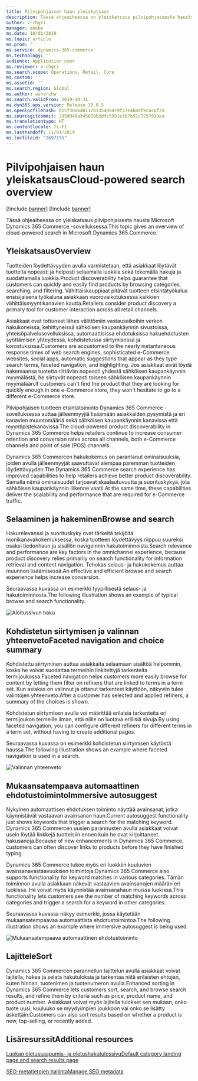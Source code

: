 ```yaml
---
title: Pilvipohjaisen haun yleiskatsaus
description: Tässä ohjeaiheessa on yleiskatsaus pilvipohjaisesta hausta Microsoft Dynamics 365 Commerce -sovelluksessa.
author: v-chgri
manager: annbe
ms.date: 10/01/2019
ms.topic: article
ms.prod: ''
ms.service: dynamics-365-commerce
ms.technology: ''
audience: Application user
ms.reviewer: v-chgri
ms.search.scope: Operations, Retail, Core
ms.custom: ''
ms.assetid: ''
ms.search.region: Global
ms.author: asharchw
ms.search.validFrom: 2019-10-31
ms.dyn365.ops.version: Release 10.0.5
ms.openlocfilehash: 015f308640117b1354868c9f37e4b8df9cac6f2a
ms.sourcegitcommit: 295d940a345879b3dfc5991e387b91c7257019ea
ms.translationtype: HT
ms.contentlocale: fi-FI
ms.lasthandoff: 11/01/2019
ms.locfileid: "2697195"
---
```

# <a name="cloud-powered-search-overview"></a><span data-ttu-id="d2136-103">Pilvipohjaisen haun yleiskatsaus</span><span class="sxs-lookup"><span data-stu-id="d2136-103">Cloud-powered search overview</span></span>

[!include [banner](includes/preview-banner.md)]
[!include [banner](includes/banner.md)]

<span data-ttu-id="d2136-104">Tässä ohjeaiheessa on yleiskatsaus pilvipohjaisesta hausta Microsoft Dynamics 365 Commerce -sovelluksessa.</span><span class="sxs-lookup"><span data-stu-id="d2136-104">This topic gives an overview of cloud-powered search in Microsoft Dynamics 365 Commerce.</span></span>

## <a name="overview"></a><span data-ttu-id="d2136-105">Yleiskatsaus</span><span class="sxs-lookup"><span data-stu-id="d2136-105">Overview</span></span>

<span data-ttu-id="d2136-106">Tuotteiden löydettävyyden avulla varmistetaan, että asiakkaat löytävät tuotteita nopeasti ja helposti selaamalla luokkia sekä tekemällä hakuja ja suodattamalla luokkia.</span><span class="sxs-lookup"><span data-stu-id="d2136-106">Product discoverability helps guarantee that customers can quickly and easily find products by browsing categories, searching, and filtering.</span></span> <span data-ttu-id="d2136-107">Vähittäiskauppiaat pitävät tuotteen etsintätyökalua ensisijaisena työkaluna asiakkaan vuorovaikutuksessa kaikkien vähittäismyyntikanavien kautta.</span><span class="sxs-lookup"><span data-stu-id="d2136-107">Retailers consider product discovery a primary tool for customer interaction across all retail channels.</span></span>

<span data-ttu-id="d2136-108">Asiakkaat ovat tottuneet lähes välittömiin vastausaikoihin verkon hakukoneissa, kehittyneissä sähköisen kaupankäynnin sivustoissa, yhteisöpalvelusovelluksissa, automaattisissa ehdotuksissa hakuehdotusten syöttämisen yhteydessä, kohdistetussa siirtymisessä ja korostuksissa.</span><span class="sxs-lookup"><span data-stu-id="d2136-108">Customers are accustomed to the nearly instantaneous response times of web search engines, sophisticated e-Commerce websites, social apps, automatic suggestions that appear as they type search terms, faceted navigation, and highlighting.</span></span> <span data-ttu-id="d2136-109">Jos asiakkaat eivät löydä hakemaansa tuotetta riittävän nopeasti yhdestä sähköisen kaupankäynnin myymälästä, he siirtyvät nopeasti toiseen sähköisen kaupankäynnin myymälään.</span><span class="sxs-lookup"><span data-stu-id="d2136-109">If customers can't find the product that they are looking for quickly enough in one e-Commerce store, they won't hesitate to go to a different e-Commerce store.</span></span>

<span data-ttu-id="d2136-110">Pilvipohjaisen tuotteen etsintätoiminto Dynamics 365 Commerce -sovelluksessa auttaa jälleenmyyjiä lisäämään asiakkaiden pysymistä ja eri kanavien muuntomääriä sekä sähköisen kaupankäynnin kanavissa että myyntipistekanavissa.</span><span class="sxs-lookup"><span data-stu-id="d2136-110">The cloud-powered product discoverability in Dynamics 365 Commerce helps retailers continue to increase consumer retention and conversion rates across all channels, both e-Commerce channels and point of sale (POS) channels.</span></span>

<span data-ttu-id="d2136-111">Dynamics 365 Commercen hakukokemus on parantanut ominaisuuksia, joiden avulla jälleenmyyjät saavuttavat aiempaa paremman tuotteiden löydettävyyden.</span><span class="sxs-lookup"><span data-stu-id="d2136-111">The Dynamics 365 Commerce search experience has improved capabilities to help retailers achieve better product discoverability.</span></span> <span data-ttu-id="d2136-112">Samalla nämä ominaisuudet tarjoavat skaalautuvuutta ja suorituskykyä, jota sähköisen kaupankäynnin liikenne vaatii.</span><span class="sxs-lookup"><span data-stu-id="d2136-112">At the same time, these capabilities deliver the scalability and performance that are required for e-Commerce traffic.</span></span>

## <a name="browse-and-search"></a><span data-ttu-id="d2136-113">Selaaminen ja hakeminen</span><span class="sxs-lookup"><span data-stu-id="d2136-113">Browse and search</span></span>

<span data-ttu-id="d2136-114">Hakurelevanssi ja suorituskyky ovat tärkeitä tekijöitä monikanavakokemuksessa, koska tuotteen löydettävyys riippuu suureksi osaksi tiedonhaun ja sisällön navigoinnin hakutoiminnoista.</span><span class="sxs-lookup"><span data-stu-id="d2136-114">Search relevance and performance are key factors in the omnichannel experience, because product discovery relies primarily on search functionality for information retrieval and content navigation.</span></span> <span data-ttu-id="d2136-115">Tehokas selaus- ja hakukokemus auttaa muunnon lisäämisessä.</span><span class="sxs-lookup"><span data-stu-id="d2136-115">An effective and efficient browse and search experience helps increase conversion.</span></span>

<span data-ttu-id="d2136-116">Seuraavassa kuvassa on esimerkki tyypillisestä selaus- ja hakutoiminnosta.</span><span class="sxs-lookup"><span data-stu-id="d2136-116">The following illustration shows an example of typical browse and search functionality.</span></span>

![Aloitussivun haku](./media/SearchLanding.png)

## <a name="faceted-navigation-and-choice-summary"></a><span data-ttu-id="d2136-118">Kohdistetun siirtymisen ja valinnan yhteenveto</span><span class="sxs-lookup"><span data-stu-id="d2136-118">Faceted navigation and choice summary</span></span> 

<span data-ttu-id="d2136-119">Kohdistettu siirtyminen auttaa asiakkaita selaamaan sisältöä helpommin, koska he voivat suodattaa termeihin linkitettyjä tarkenteita termijoukossa.</span><span class="sxs-lookup"><span data-stu-id="d2136-119">Faceted navigation helps customers more easily browse for content by letting them filter on refiners that are linked to terms in a term set.</span></span> <span data-ttu-id="d2136-120">Kun asiakas on valinnut ja ottanut tarkenteet käyttöön, näkyviin tulee valintojen yhteenveto.</span><span class="sxs-lookup"><span data-stu-id="d2136-120">After a customer has selected and applied refiners, a summary of the choices is shown.</span></span> 

<span data-ttu-id="d2136-121">Kohdistetun siirtymisen avulla voi määrittää erilaisia tarkenteita eri termijoukon termeille ilman, että niille on luotava erillisiä sivuja.</span><span class="sxs-lookup"><span data-stu-id="d2136-121">By using faceted navigation, you can configure different refiners for different terms in a term set, without having to create additional pages.</span></span> 

<span data-ttu-id="d2136-122">Seuraavassa kuvassa on esimerkki kohdistetun siirtymisen käytöstä haussa.</span><span class="sxs-lookup"><span data-stu-id="d2136-122">The following illustration shows an example where faceted navigation is used in a search.</span></span>

![Valinnan yhteenveto](./media/ChoiceSummary.png)

## <a name="immersive-autosuggest"></a><span data-ttu-id="d2136-124">Mukaansatempaava automaattinen ehdotustoiminto</span><span class="sxs-lookup"><span data-stu-id="d2136-124">Immersive autosuggest</span></span>

<span data-ttu-id="d2136-125">Nykyinen automaattisen ehdotuksen toiminto näyttää avainsanat, jotka käynnistävät vastaavan avainsanan haun.</span><span class="sxs-lookup"><span data-stu-id="d2136-125">Current autosuggest functionality just shows keywords that trigger a search for the matching keyword.</span></span> <span data-ttu-id="d2136-126">Dynamics 365 Commercen uusien parannusten avulla asiakkaat voivat usein löytää linkkejä tuotteisiin ennen kuin he ovat kirjoittaneet hakusanoja.</span><span class="sxs-lookup"><span data-stu-id="d2136-126">Because of new enhancements in Dynamics 365 Commerce, customers can often discover links to products before they have finished typing.</span></span>

<span data-ttu-id="d2136-127">Dynamics 365 Commerce tukee myös eri luokkiin kuuluvien avainsanavastaavuuksien toimintoja.</span><span class="sxs-lookup"><span data-stu-id="d2136-127">Dynamics 365 Commerce also supports functionality for keyword matches in various categories.</span></span> <span data-ttu-id="d2136-128">Tämän toiminnon avulla asiakkaan näkevät vastaavien avainsanojen määrän eri luokissa. He voivat myös käynnistää avainsanahaun muissa luokissa.</span><span class="sxs-lookup"><span data-stu-id="d2136-128">This functionality lets customers see the number of matching keywords across categories and trigger a search for a keyword in other categories.</span></span>

<span data-ttu-id="d2136-129">Seuraavassa kuvassa näkyy esimerkki, jossa käytetään mukaansatempaavaa automaattista ehdotustoimintoa.</span><span class="sxs-lookup"><span data-stu-id="d2136-129">The following illustration shows an example where immersive autosuggest is being used.</span></span>

![Mukaansatempaava automaattinen ehdotustoiminto](./media/ImmersiveAutoSuggestUX.png)

## <a name="sort"></a><span data-ttu-id="d2136-131">Lajittele</span><span class="sxs-lookup"><span data-stu-id="d2136-131">Sort</span></span>

<span data-ttu-id="d2136-132">Dynamics 365 Commercen parannellun lajittelun avulla asiakkaat voivat lajitella, hakea ja selata hakutuloksia ja tarkentaa niitä erilaisten ehtojen, kuten hinnan, tuotenimen ja tuotenumeron avulla.</span><span class="sxs-lookup"><span data-stu-id="d2136-132">Enhanced sorting in Dynamics 365 Commerce lets customers sort, search, and browse search results, and refine them by criteria such as price, product name, and product number.</span></span> <span data-ttu-id="d2136-133">Asiakkaat voivat myös lajitella tulokset sen mukaan, onko tuote uusi, kuuluuko se myydyimpien joukkoon vai onko se lisätty äskettäin.</span><span class="sxs-lookup"><span data-stu-id="d2136-133">Customers can also sort results based on whether a product is new, top-selling, or recently added.</span></span>

## <a name="additional-resources"></a><span data-ttu-id="d2136-134">Lisäresurssit</span><span class="sxs-lookup"><span data-stu-id="d2136-134">Additional resources</span></span>

[<span data-ttu-id="d2136-135">Luokan oletussaapumis- ja oletushakutulossivu</span><span class="sxs-lookup"><span data-stu-id="d2136-135">Default category landing page and search results page</span></span>](category-search-page-overview.md)

[<span data-ttu-id="d2136-136">SEO-metatietojen hallinta</span><span class="sxs-lookup"><span data-stu-id="d2136-136">Manage SEO metadata</span></span>](manage-seo-metadata.md)
